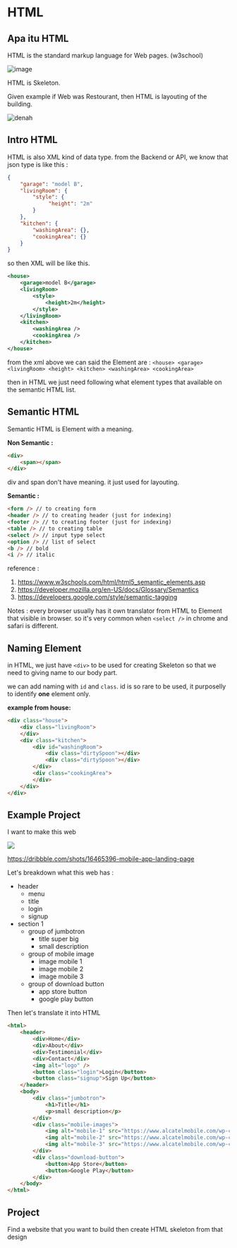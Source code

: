 # HTML

## Apa itu HTML 

HTML is the standard markup language for Web pages. (w3school)

![image](https://pbs.twimg.com/media/EwlsuVSVcAIc6p2.jpg)

HTML is Skeleton.

Given example if Web was Restourant, then HTML is layouting of the building.

![denah](https://images.tokopedia.net/img/cache/500-square/product-1/2020/6/11/105054940/105054940_86bd4e02-2458-4f83-8ca1-d62ebe62f7c8_2048_2048)

## Intro HTML

HTML is also XML kind of data type.
from the Backend or API, we know that json type is like this : 

```json
{
    "garage": "model B",
    "livingRoom": {
        "style": {
             "height": "2m"    
        }
    },
    "kitchen": {
        "washingArea": {},
        "cookingArea": {}
    }
}
```

so then XML will be like this.
```xml
<house>
    <garage>model B</garage>
    <livingRoom>
        <style>
            <height>2m</height>
        </style>
    </livingRoom>
    <kitchen>
        <washingArea />
        <cookingArea />
    </kitchen>
</house>
```

from the xml above we can said the Element are : 
`<house> <garage> <livingRoom> <height> <kitchen> <washingArea> <cookingArea>`

then in HTML we just need following what element types that available on the semantic HTML list.

## Semantic HTML

Semantic HTML is Element with a meaning.

**Non Semantic :**
```html
<div>
    <span></span>
</div>
```
div and span don't have meaning. it just used for layouting.

**Semantic :**
```html
<form /> // to creating form
<header /> // to creating header (just for indexing)
<footer /> // to creating footer (just for indexing)
<table /> // to creating table
<select /> // input type select
<option /> // list of select
<b /> // bold
<i /> // italic
```
reference :
1. https://www.w3schools.com/html/html5_semantic_elements.asp
2. https://developer.mozilla.org/en-US/docs/Glossary/Semantics
3. https://developers.google.com/style/semantic-tagging

Notes : every browser usually has it own translator from HTML to Element that visible in browser. so it's very common when `<select />` in chrome and safari is different.

## Naming Element
in HTML, we just have `<div>` to be used for creating Skeleton so that we need to giving name to our body part.

we can add naming with `id` and `class`. id is so rare to be used, it purposelly to identify **one** element only.

**example from house:**
```html
<div class="house">
    <div class="livingRoom">
    </div>
    <div class="kitchen">
        <div id="washingRoom">
            <div class="dirtySpoon"></div>
            <div class="dirtySpoon"></div>
        </div>
        <div class="cookingArea">
        </div>
    </div>
</div>
```

## Example Project

I want to make this web

![](https://cdn.dribbble.com/users/2253180/screenshots/16465396/media/1c5a46dedd6773ed61437d01437d5b8d.jpg?compress=1&resize=1600x1200&vertical=top)

https://dribbble.com/shots/16465396-mobile-app-landing-page

Let's breakdown what this web has : 
- header
    - menu
    - title
    - login
    - signup
- section 1
    - group of jumbotron
        - title super big
        - small description
    - group of mobile image
        - image mobile 1
        - image mobile 2
        - image mobile 3
    - group of download button
        - app store button
        - google play button

Then let's translate it into HTML
```html
<html>
    <header>
        <div>Home</div>
        <div>About</div>
        <div>Testimonial</div>
        <div>Contact</div>
        <img alt="logo" />
        <button class="login">Login</button>
        <button class="signup">Sign Up</button>
    </header>
    <body>
        <div class="jumbotron">
            <h1>Title</h1>
            <p>small description</p>
        </div>
        <div class="mobile-images">
            <img alt="mobile-1" src="https://www.alcatelmobile.com/wp-content/uploads/2021/07/A1L-pro_560x700_Blue-1.png" />
            <img alt="mobile-2" src="https://www.alcatelmobile.com/wp-content/uploads/2021/07/A1L-pro_560x700_Blue-1.png" />
            <img alt="mobile-3" src="https://www.alcatelmobile.com/wp-content/uploads/2021/07/A1L-pro_560x700_Blue-1.png" />
        </div>
        <div class="download-button">
            <button>App Store</button>
            <button>Google Play</button>
        </div>
    </body>
</html>
```


## Project
Find a website that you want to build then create HTML skeleton from that design